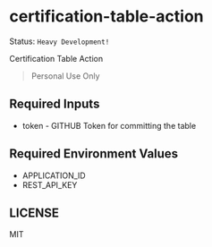 # certification-table-action

Status: `Heavy Development!`

Certification Table Action

> Personal Use Only

## Required Inputs

* token - GITHUB Token for committing the table

## Required Environment Values

* APPLICATION_ID
* REST_API_KEY

## LICENSE

MIT